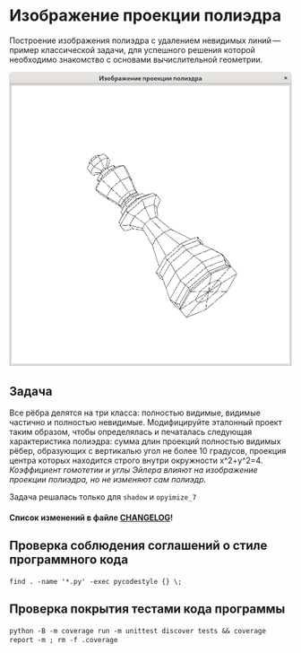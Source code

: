 # Изображение проекции полиэдра

Построение изображения полиэдра с удалением невидимых линий — пример
классической задачи, для успешного решения которой необходимо знакомство
с основами вычислительной геометрии.

![Шахматный король](images/king.png)

## Задача

Все рёбра делятся на три класса: полностью видимые, видимые частично и полностью невидимые.
Модифицируйте эталонный проект таким образом, чтобы определялась и печаталась следующая
характеристика полиэдра: сумма длин проекций полностью видимых рёбер, образующих с вертикалью угол
не более 10 градусов, проекция центра которых находится строго внутри окружности x^2+y^2=4.
*Коэффициент гомотетии и углы Эйлера влияют на изображение проекции полиэдра, но не изменяют сам полиэдр.*

Задача решалась только для `shadow` и `opyimize_7`

#### Список изменений в файле [CHANGELOG](CHANGELOG.md)!

## Проверка соблюдения соглашений о стиле программного кода

~~~{.sh}
find . -name '*.py' -exec pycodestyle {} \;
~~~

## Проверка покрытия тестами кода программы

~~~{.sh}
python -B -m coverage run -m unittest discover tests && coverage report -m ; rm -f .coverage
~~~


